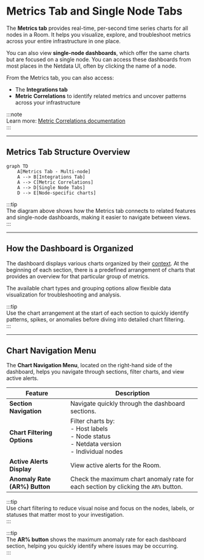 # **Metrics Tab and Single Node Tabs**

The **Metrics tab** provides real-time, per-second time series charts for all nodes in a Room. It helps you visualize, explore, and troubleshoot metrics across your entire infrastructure in one place.

You can also view **single-node dashboards**, which offer the same charts but are focused on a single node. You can access these dashboards from most places in the Netdata UI, often by clicking the name of a node.

From the Metrics tab, you can also access:
- The **Integrations tab**
- **Metric Correlations** to identify related metrics and uncover patterns across your infrastructure

:::note  
Learn more: [Metric Correlations documentation](/docs/metric-correlations.md)  
:::

---

## **Metrics Tab Structure Overview**

```mermaid
graph TD
    A[Metrics Tab - Multi-node]
    A --> B[Integrations Tab]
    A --> C[Metric Correlations]
    A --> D[Single Node Tabs]
    D --> E[Node-specific charts]
```

:::tip  
The diagram above shows how the Metrics tab connects to related features and single-node dashboards, making it easier to navigate between views.  
:::

---

## **How the Dashboard is Organized**

The dashboard displays various charts organized by their [context](/docs/dashboards-and-charts/netdata-charts.md#contexts). At the beginning of each section, there is a predefined arrangement of charts that provides an overview for that particular group of metrics.

The available chart types and grouping options allow flexible data visualization for troubleshooting and analysis.

:::tip  
Use the chart arrangement at the start of each section to quickly identify patterns, spikes, or anomalies before diving into detailed chart filtering.  
:::

---

## **Chart Navigation Menu**

The **Chart Navigation Menu**, located on the right-hand side of the dashboard, helps you navigate through sections, filter charts, and view active alerts.

| Feature                        | Description                                                           |
|----------------------------------|-----------------------------------------------------------------------|
| **Section Navigation**          | Navigate quickly through the dashboard sections.                     |
| **Chart Filtering Options**     | Filter charts by:  <br> - Host labels  <br> - Node status  <br> - Netdata version  <br> - Individual nodes |
| **Active Alerts Display**       | View active alerts for the Room.                                      |
| **Anomaly Rate (AR%) Button**   | Check the maximum chart anomaly rate for each section by clicking the `AR%` button. |

:::tip  
Use chart filtering to reduce visual noise and focus on the nodes, labels, or statuses that matter most to your investigation.  
:::

:::tip  
The **AR% button** shows the maximum anomaly rate for each dashboard section, helping you quickly identify where issues may be occurring.  
:::